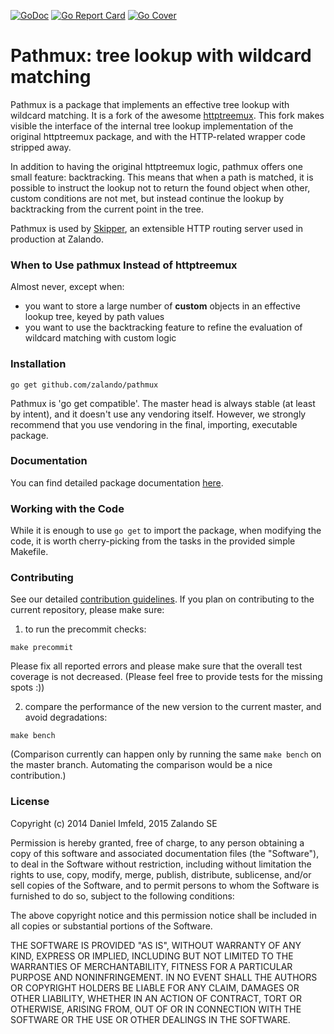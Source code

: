 [![GoDoc](https://godoc.org/github.com/zalando/pathmux?status.svg)](https://godoc.org/github.com/zalando/pathmux)
[![Go Report Card](https://goreportcard.com/badge/github.com/zalando/pathmux)](https://goreportcard.com/report/github.com/zalando/pathmux)
[![Go Cover](https://gocover.io/_badge/github.com/zalando/pathmux)](https://gocover.io/github.com/zalando/pathmux)

# Pathmux: tree lookup with wildcard matching

Pathmux is a package that implements an effective tree lookup with wildcard matching. It is a fork of the awesome [httptreemux](https://github.com/dimfeld/httptreemux). This fork makes visible the interface of the internal tree lookup implementation of the original httptreemux package, and with the HTTP-related wrapper code stripped away.

In addition to having the original httptreemux logic, pathmux offers one small feature: backtracking. This means that when a
path is matched, it is possible to instruct the lookup not to return the found object when other, custom
conditions are not met, but instead continue the lookup by backtracking from the current point in the tree.

Pathmux is used by [Skipper](https://github.com/zalando/skipper), an extensible HTTP routing server used in production at Zalando.

### When to Use pathmux Instead of httptreemux

Almost never, except when:

- you want to store a large number of **custom** objects in an effective lookup tree, keyed by path values
- you want to use the backtracking feature to refine the evaluation of wildcard matching with custom logic

### Installation

```
go get github.com/zalando/pathmux
```

Pathmux is 'go get compatible'. The master head is always stable (at least by intent), and it doesn't use any vendoring itself. However, we strongly recommend that you use vendoring in the final, importing, executable package.

### Documentation

You can find detailed package documentation [here](https://godoc.org/github.com/zalando/pathmux).

### Working with the Code

While it is enough to use `go get` to import the package, when modifying the code, it is worth cherry-picking from the tasks in the provided simple Makefile. 

### Contributing
See our detailed [contribution guidelines](https://github.com/zalando/pathmux/blob/master/CONTRIBUTING.md). If you plan on contributing to the current repository, please make sure:

1. to run the precommit checks:

```
make precommit
```

Please fix all reported errors and please make sure that the overall test coverage is not decreased. (Please
feel free to provide tests for the missing spots :))

2. compare the performance of the new version to the current master, and avoid degradations:

```
make bench
```

(Comparison currently can happen only by running the same `make bench` on the master branch. Automating the comparison would be a nice contribution.)

### License

Copyright (c) 2014 Daniel Imfeld, 2015 Zalando SE

Permission is hereby granted, free of charge, to any person obtaining a copy of this software and associated documentation files (the "Software"), to deal in the Software without restriction, including without limitation the rights to use, copy, modify, merge, publish, distribute, sublicense, and/or sell copies of the Software, and to permit persons to whom the Software is furnished to do so, subject to the following conditions:

The above copyright notice and this permission notice shall be included in all copies or substantial portions of the Software.

THE SOFTWARE IS PROVIDED "AS IS", WITHOUT WARRANTY OF ANY KIND, EXPRESS OR IMPLIED, INCLUDING BUT NOT LIMITED TO THE WARRANTIES OF MERCHANTABILITY, FITNESS FOR A PARTICULAR PURPOSE AND NONINFRINGEMENT. IN NO EVENT SHALL THE AUTHORS OR COPYRIGHT HOLDERS BE LIABLE FOR ANY CLAIM, DAMAGES OR OTHER LIABILITY, WHETHER IN AN ACTION OF CONTRACT, TORT OR OTHERWISE, ARISING FROM, OUT OF OR IN CONNECTION WITH THE SOFTWARE OR THE USE OR OTHER DEALINGS IN THE SOFTWARE.

